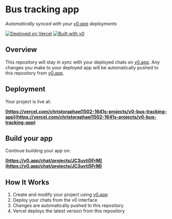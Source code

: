 # Bus tracking app

*Automatically synced with your [v0.app](https://v0.app) deployments*

[![Deployed on Vercel](https://img.shields.io/badge/Deployed%20on-Vercel-black?style=for-the-badge&logo=vercel)](https://vercel.com/christoraphael1502-1641s-projects/v0-bus-tracking-app)
[![Built with v0](https://img.shields.io/badge/Built%20with-v0.app-black?style=for-the-badge)](https://v0.app/chat/projects/JC3uvti5FrM)

## Overview

This repository will stay in sync with your deployed chats on [v0.app](https://v0.app).
Any changes you make to your deployed app will be automatically pushed to this repository from [v0.app](https://v0.app).

## Deployment

Your project is live at:

**[https://vercel.com/christoraphael1502-1641s-projects/v0-bus-tracking-app](https://vercel.com/christoraphael1502-1641s-projects/v0-bus-tracking-app)**

## Build your app

Continue building your app on:

**[https://v0.app/chat/projects/JC3uvti5FrM](https://v0.app/chat/projects/JC3uvti5FrM)**

## How It Works

1. Create and modify your project using [v0.app](https://v0.app)
2. Deploy your chats from the v0 interface
3. Changes are automatically pushed to this repository
4. Vercel deploys the latest version from this repository
